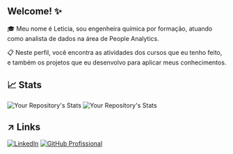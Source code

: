 ## Welcome! :sparkles:
🎓 Meu nome é Leticia, sou engenheira química por formação, atuando como analista de dados na área de People Analytics.

📋 Neste perfil, você encontra as atividades dos cursos que eu tenho feito, e também os projetos que eu desenvolvo para aplicar meus conhecimentos.

## 📈 Stats
 
![Your Repository's Stats](https://github-readme-stats.vercel.app/api?username=leticiafaria7&show_icons=true&theme=omni&card_width=1000px) ![Your Repository's Stats](https://github-readme-stats.vercel.app/api/top-langs/?username=leticiafaria7&theme=omni&layout=compact&card_width=950px)

## ↗️ Links
[![LinkedIn](https://img.shields.io/badge/linkedin-0A66C2?style=for-the-badge&logo=LinkedIn&logoColor=white)](https://www.linkedin.com/in/leticiaemanuellafaria/) [![GitHub Profissional](https://img.shields.io/badge/github_profissional-282828?style=for-the-badge&logo=GitHub&logoColor=white)](https://www.github.com/leticiafaria26)
